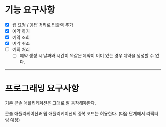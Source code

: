# 기능 요구사항

-[x] 웹 요청 / 응답 처리로 입출력 추가
-[x] 예약 하기
-[x] 예약 조회
-[x] 예약 취소
-[ ] 예외 처리
  -[ ] 예약 생성 시 날짜와 시간이 똑같은 예약이 이미 있는 경우 예약을 생성할 수 없다.

---

# 프로그래밍 요구사항

기존 콘솔 애플리케이션은 그대로 잘 동작해야한다.

콘솔 애플리케이션과 웹 애플리케이션의 중복 코드는 허용한다. (다음 단계에서 리팩터링 예정)
